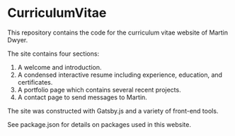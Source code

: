 # CurriculumVitae

This repository contains the code for the curriculum vitae website of Martin Dwyer.

The site contains four sections:

1.  A welcome and introduction.
2.  A condensed interactive resume including experience, education, and certificates.
3.  A portfolio page which contains several recent projects.
4.  A contact page to send messages to Martin.

The site was constructed with Gatsby.js and a variety of front-end tools.

See package.json for details on packages used in this website.
